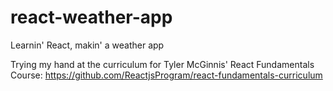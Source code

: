 # react-weather-app
Learnin' React, makin' a weather app

Trying my hand at the curriculum for Tyler McGinnis' React Fundamentals Course: https://github.com/ReactjsProgram/react-fundamentals-curriculum


